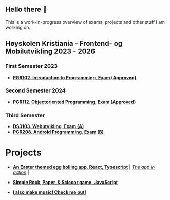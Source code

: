 ## Hello there 👋

This is a work-in-progress overview of exams, projects and other stuff I am working on. 

## Høyskolen Kristiania - Frontend- og Mobilutvikling 2023 - 2026

### First Semester 2023
- [**PGR102. Introduction to Programming**, **Exam (Approved)**](https://github.com/sigve-dev/PGR102-exam-h23)

### Second Semester 2024
- [**PGR112. Objectoriented Programming**, **Exam (Approved)**](https://github.com/sigve-dev/PGR112-Exam-V24)

### Third Semester 
- [**DS3103. Webutvikling**, **Exam (A)**](https://github.com/sigve-dev/DS3103-exam-h24)
- [**PGR208. Android Programming**, **Exam (B)**](https://github.com/sigve-dev/PGR208-Exam-H24)

# Projects
- [**An Easter themed egg boiling app**, **React, Typescript**](https://github.com/sigve-dev/easter-egg-boil)
 | [*The app in action*](https://sigve-dev.github.io/easter-egg-boil/) |

- [**Simple Rock, Paper, & Sciccor game**, **JavaScript**](https://github.com/sigve-dev/Rock-Paper-Scissors)

- [**I also make music! Check me out!**](https://soundcloud.com/zigve)

<!--
### First Semester  
- **PGR103. Kreativt Webprosjekt**, **EKSAMEN (A)**  
- **PGR102. Intro til Programmering**, **EKSAMEN (Godkjent)**  

### Second Semester  
- **PGR103. Objektorientert Programmering**, **EKSAMEN (Godkjent)**



<!--
**sigve-dev/sigve-dev** is a ✨ _special_ ✨ repository because its `README.md` (this file) appears on your GitHub profile.

Here are some ideas to get you started:

- 🔭 I’m currently working on ...
- 🌱 I’m currently learning ...
- 👯 I’m looking to collaborate on ...
- 🤔 I’m looking for help with ...
- 💬 Ask me about ...
- 📫 How to reach me: ...
- 😄 Pronouns: ...
- ⚡ Fun fact: ...
-->
